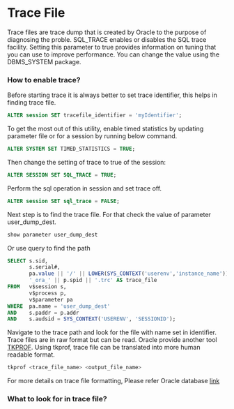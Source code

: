 # Trace File
Trace files are trace dump that is created by Oracle to the purpose of diagnosing the proble. SQL_TRACE enables or disables the SQL trace facility. Setting this parameter to true provides information on tuning that you can use to improve performance. You can change the value using the DBMS_SYSTEM package.

### How to enable trace?
Before starting trace it is always better to set trace identifier, this helps in finding trace file.
```sql
ALTER session SET tracefile_identifier = 'myIdentifier';
```
To get the most out of this utility, enable timed statistics by updating parameter file or for a session by running below command.
```sql
ALTER SYSTEM SET TIMED_STATISTICS = TRUE;
```
Then change the setting of trace to true of the session:
```sql
ALTER SESSION SET SQL_TRACE = TRUE;
```
Perform the sql operation in session and set trace off.
```sql
ALTER session SET sql_trace = FALSE;
```
Next step is to find the trace file. For that check the value of parameter user_dump_dest.
```sql
show parameter user_dump_dest
```
Or use query to find the path
```sql
SELECT s.sid,
       s.serial#,
       pa.value || '/' || LOWER(SYS_CONTEXT('userenv','instance_name')) ||    
       '_ora_' || p.spid || '.trc' AS trace_file
FROM   v$session s,
       v$process p,
       v$parameter pa
WHERE  pa.name = 'user_dump_dest'
AND    s.paddr = p.addr
AND    s.audsid = SYS_CONTEXT('USERENV', 'SESSIONID');
```
Navigate to the trace path and look for the file with name set in identifier. Trace files are in raw format but can be read. Oracle provide another tool [TKPROF](https://docs.oracle.com/database/121/TGSQL/tgsql_trace.htm#TGSQL793). Using tkprof, trace file can be translated into more human readable format.
```sql
tkprof <trace_file_name> <output_file_name>
```
For more details on trace file formatting, Please refer Oracle database [link](https://docs.oracle.com/cd/E11882_01/server.112/e41573/sqltrace.htm#PFGRF94985)

### What to look for in trace file?

